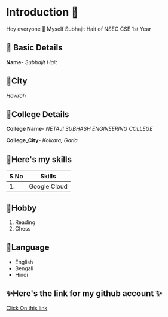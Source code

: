 # Introduction 🚀
Hey everyone 👋 Myself Subhajit Hait of NSEC CSE 1st Year

## 💠 Basic Details
**Name**- *Subhajit Hait*

## 💠City
*Howrah*





## 💠College Details
**College Name**- *NETAJI SUBHASH ENGINEERING COLLEGE*

**College_City**- *Kolkata, Garia*

## 💠Here's my skills

 |S.No  |Skills|
 |---|---|
 |1.|Google Cloud|
 
 ## 💠Hobby
 1. Reading
 2. Chess

## 💠Language
- English
- Bengali
- Hindi

## ✨Here's the link for my github account ✨
[Click On this link](https://github.com/subho004/welcome.git)
